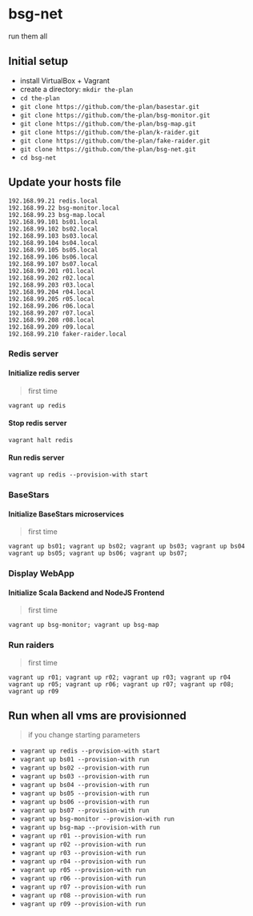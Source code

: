 # bsg-net
run them all

## Initial setup

- install VirtualBox + Vagrant
- create a directory: `mkdir the-plan`
- `cd the-plan`
- `git clone https://github.com/the-plan/basestar.git`
- `git clone https://github.com/the-plan/bsg-monitor.git`
- `git clone https://github.com/the-plan/bsg-map.git`
- `git clone https://github.com/the-plan/k-raider.git`
- `git clone https://github.com/the-plan/fake-raider.git`
- `git clone https://github.com/the-plan/bsg-net.git`
- `cd bsg-net`

## Update your hosts file

```
192.168.99.21 redis.local
192.168.99.22 bsg-monitor.local
192.168.99.23 bsg-map.local
192.168.99.101 bs01.local 
192.168.99.102 bs02.local 
192.168.99.103 bs03.local 
192.168.99.104 bs04.local 
192.168.99.105 bs05.local 
192.168.99.106 bs06.local 
192.168.99.107 bs07.local 
192.168.99.201 r01.local
192.168.99.202 r02.local
192.168.99.203 r03.local
192.168.99.204 r04.local
192.168.99.205 r05.local
192.168.99.206 r06.local
192.168.99.207 r07.local
192.168.99.208 r08.local
192.168.99.209 r09.local
192.168.99.210 faker-raider.local
```

### Redis server

#### Initialize redis server

> first time

```shell
vagrant up redis
```

#### Stop redis server

```shell
vagrant halt redis
```

#### Run redis server

```shell
vagrant up redis --provision-with start
```

### BaseStars

#### Initialize BaseStars microservices

> first time

```shell
vagrant up bs01; vagrant up bs02; vagrant up bs03; vagrant up bs04
vagrant up bs05; vagrant up bs06; vagrant up bs07;
```

### Display WebApp

#### Initialize Scala Backend and NodeJS Frontend

> first time

```shell
vagrant up bsg-monitor; vagrant up bsg-map
```

### Run raiders

> first time

```shell
vagrant up r01; vagrant up r02; vagrant up r03; vagrant up r04
vagrant up r05; vagrant up r06; vagrant up r07; vagrant up r08; vagrant up r09
```

## Run when all vms are provisionned


> if you change starting parameters

- `vagrant up redis --provision-with start`
- `vagrant up bs01 --provision-with run`
- `vagrant up bs02 --provision-with run`
- `vagrant up bs03 --provision-with run`
- `vagrant up bs04 --provision-with run`
- `vagrant up bs05 --provision-with run`
- `vagrant up bs06 --provision-with run`
- `vagrant up bs07 --provision-with run`
- `vagrant up bsg-monitor --provision-with run`
- `vagrant up bsg-map --provision-with run`
- `vagrant up r01 --provision-with run`
- `vagrant up r02 --provision-with run`
- `vagrant up r03 --provision-with run`
- `vagrant up r04 --provision-with run`
- `vagrant up r05 --provision-with run`
- `vagrant up r06 --provision-with run`
- `vagrant up r07 --provision-with run`
- `vagrant up r08 --provision-with run`
- `vagrant up r09 --provision-with run`
